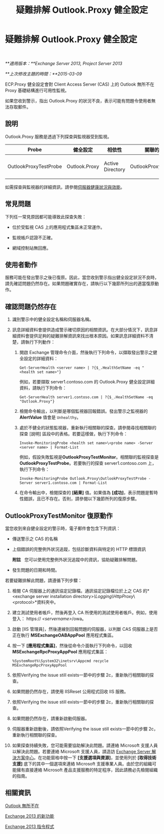 ﻿---
title: 疑難排解 Outlook.Proxy 健全設定
TOCTitle: 疑難排解 Outlook.Proxy 健全設定
ms:assetid: a85585c9-433e-4aa4-b016-28782a18144e
ms:mtpsurl: https://technet.microsoft.com/zh-tw/library/ms.exch.scom.outlook.proxy(v=EXCHG.150)
ms:contentKeyID: 53276410
ms.date: 03/07/2017
mtps_version: v=EXCHG.150
ms.translationtype: MT
---

# 疑難排解 Outlook.Proxy 健全設定

 

_**適用版本：**Exchange Server 2013, Project Server 2013_

_**上次修改主題的時間：**2015-03-09_

ECP.Proxy 健全設定會對 Client Access Server (CAS) 上的 Outlook 無所不在 Proxy 基礎結構進行可用性監視。

如果您收到警示，指出 Outlook.Proxy 的狀況不良，表示可能有問題令使用者無法存取郵件。

## 說明

Outlook.Proxy 服務是透過下列探查與監視器受到監視。


<table>
<colgroup>
<col style="width: 25%" />
<col style="width: 25%" />
<col style="width: 25%" />
<col style="width: 25%" />
</colgroup>
<thead>
<tr class="header">
<th>Probe</th>
<th>健全設定</th>
<th>相依性</th>
<th>關聯的監視器</th>
</tr>
</thead>
<tbody>
<tr class="odd">
<td><p>OutlookProxyTestProbe</p></td>
<td><p>Outlook.Proxy</p></td>
<td><p>Active Directory</p></td>
<td><p>OutlookProxyTestMonitor</p></td>
</tr>
</tbody>
</table>


如需探查與監視器的詳細資訊，請參閱[伺服器健康狀況與效能](https://technet.microsoft.com/zh-tw/library/jj150551\(v=exchg.150\))。

## 常見問題

下列任一常見原因都可能導致此探查失敗：

  - 位於受監視 CAS 上的應用程式集區未正常運作。

  - 監視帳戶認證不正確。

  - 網域控制站無回應。

## 使用者動作

服務可能在發出警示之後已復原。因此，當您收到警示指出健全設定狀況不良時，請先確認問題仍然存在。如果問題確實存在，請執行以下幾節所列出的適當復原動作。

## 確認問題仍然存在

1.  識別警示中的健全設定名稱和伺服器名稱。

2.  訊息詳細資料會提供造成警示確切原因的相關資訊。在大部分情況下，訊息詳細資料會提供足夠的疑難排解資訊來找出根本原因。如果訊息詳細資料不清楚，請執行下列動作：
    
    1.  開啟 Exchange 管理命令介面，然後執行下列命令，以擷取發出警示之健全設定的詳細資料：
        
            Get-ServerHealth <server name> | ?{$_.HealthSetName -eq "<health set name>"}
        
        例如，若要擷取 server1.contoso.com 的 Outlook.Proxy 健全設定詳細資料，請執行下列命令：
        
            Get-ServerHealth server1.contoso.com | ?{$_.HealthSetName -eq "Outlook.Proxy"}
    
    2.  檢閱命令輸出，以判斷是哪個監視器回報錯誤。發出警示之監視器的 **AlertValue** 值會是 `Unhealthy`。
    
    3.  處於不健全的狀態監視器，重新執行相關聯的探查。請參閱尋找相關聯的探查 \[說明\] 區段中的表格。若要這樣做，執行下列命令：
        
            Invoke-MonitoringProbe <health set name>\<probe name> -Server <server name> | Format-List
        
        例如，假設失敗監視是**OutlookProxyTestMonitor**。相關聯的監視探查是**OutlookProxyTestProbe**。若要執行的探查 server1.contoso.com 上，執行下列命令：
        
            Invoke-MonitoringProbe Outlook.Proxy\OutlookProxyTestProbe -Server server1.contoso.com | Format-List
    
    4.  在命令輸出中，檢閱探查的 **\[結果\]** 值。如果值為 **\[成功\]**，表示問題是暫時性錯誤，且已不存在。否則，請參閱以下幾節所列的復原步驟。

## OutlookProxyTestMonitor 復原動作

當您收到來自健全設定的警示時，電子郵件會包含下列資訊：

  - 傳送警示之 CAS 的名稱

  - 上個錯誤的完整例外狀況追蹤，包括診斷資料與特定的 HTTP 標頭資訊  
    
    **附註**   您可以使用完整例外狀況追蹤中的資訊，協助疑難排解問題。

  - 發生問題的日期和時間。

若要疑難排解此問題，請遵循下列步驟：

1.  檢閱 CA 伺服器上的通訊協定記錄檔。通訊協定記錄檔位於上之 CAS 的*\<exchange server installation directory\>*\\Logging\\HttpProxy*\\\<protocol\>*資料夾中。

2.  建立測試使用者帳戶，然後再登入 CA 所使用的測試使用者帳戶。例如，使用登入： https:// *\<servername\>*/owa。

3.  啟動 \[IIS 管理員\]，然後連線到回報問題的伺服器，以判斷 CAS 伺服器上是否正在執行 **MSExchangeOABAppPool** 應用程式集區。

4.  按一下 **\[應用程式集區\]**，然後從命令介面執行下列命令，以回收 **MSExchangeRpcProxyAppPool** 應用程式集區：
    
        %SystemRoot%\System32\inetsrv\Appcmd recycle MSExchangeRpcProxyAppPool

5.  依照Verifying the issue still exists一節中的步驟 2c，重新執行相關聯的探查。

6.  如果問題仍然存在，請使用 IISReset 公用程式回收 IIS 服務。

7.  依照Verifying the issue still exists一節中的步驟 2c，重新執行相關聯的探查。

8.  如果問題仍然存在，請重新啟動伺服器。

9.  伺服器重新啟動後，請依照Verifying the issue still exists一節中的步驟 2c，重新執行相關聯的探查。

10. 如果探查持續失敗，您可能需要協助解決此問題。請連絡 Microsoft 支援人員以解決此問題。若要連絡 Microsoft 支援人員，請造訪 [Exchange Server 解決方案中心](https://go.microsoft.com/fwlink/p/?linkid=180809)。在功能窗格中按一下 **\[支援選項與資源\]**，並使用列於 **\[取得技術支援\]** 底下的其中一個選項來連絡 Microsoft 支援專業人員。由於您的組織可能擁有直接連絡 Microsoft 產品支援服務的特定程序，因此請務必先檢閱組織的指南。

## 相關資訊

[Outlook 無所不在](https://technet.microsoft.com/zh-tw/library/bb123741\(v=exchg.150\))

[Exchange 2013 的新功能](https://technet.microsoft.com/zh-tw/library/jj150540\(v=exchg.150\))

[Exchange 2013 指令程式](https://technet.microsoft.com/zh-tw/library/bb124413\(v=exchg.150\))

